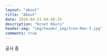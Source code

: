 ```yaml
---
layout: "about"
title: "About"
date: 2016-04-21 04:48:33
description: "Kcnet KGuru"
header-img: "img/header_img/Iron-Man-3.jpg"
comments: true
---
```


공사 중
